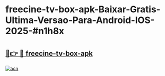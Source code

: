 # freecine-tv-box-apk-Baixar-Gratis-Ultima-Versao-Para-Android-IOS-2025-#n1h8x

# <h2><a href="https://ainizakaria.my?title=freecine-tv-box-apk&ref=22M">🔗👉 🔴 freecine-tv-box-apk</a></h2>

[![acn](https://github.com/user-attachments/assets/0f9c940e-d8b0-45ae-aac7-cd30a18b3e1c)](https://ainizakaria.my?title=freecine-tv-box-apk&ref=22M)

